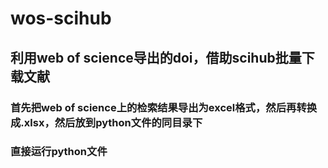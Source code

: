 # wos-scihub
## 利用web of science导出的doi，借助scihub批量下载文献
### 首先把web of science上的检索结果导出为excel格式，然后再转换成.xlsx，然后放到python文件的同目录下
### 直接运行python文件
